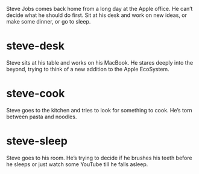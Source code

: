 Steve Jobs comes back home from a long day at the Apple office. He can’t decide what he should do first. Sit at his desk and work on new ideas, or make some dinner, or go to sleep.

# steve-desk
Steve sits at his table and works on his MacBook. He stares deeply into the beyond, trying to think of a new addition to the Apple EcoSystem.

# steve-cook
Steve goes to the kitchen and tries to look for something to cook. He’s torn between pasta and noodles.

# steve-sleep
Steve goes to his room. He’s trying to decide if he brushes his teeth before he sleeps or just watch some YouTube till he falls asleep.

